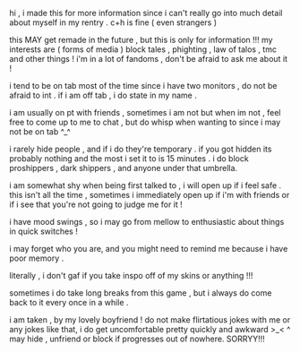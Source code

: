 hi , i made this for more information since i can't really go into much detail about myself in my rentry . c+h is fine ( even strangers ) 

this MAY get remade in the future , but this is only for information !!!
my interests are ( forms of media )  block tales , phighting , law of talos , tmc and other things ! i'm in a lot of fandoms , don't be afraid to ask me about it !

i tend to be on tab most of the time since i have two monitors , do not be afraid to int . if i am off tab , i do state in my name . 

i am usually on pt with friends , sometimes i am not but when im not , feel free to come up to me to chat , but do whisp when wanting to since i may not be on tab ^_^

i rarely hide people , and if i do they're temporary . if you got hidden its probably nothing and the most i set it to is 15 minutes .
i do block proshippers , dark shippers , and anyone under that umbrella. 

i am somewhat shy when being first talked to , i will open up if i feel safe . this isn't all the time , sometimes i immediately open up if i'm with friends or if i see that you're not going to judge me for it !

i have mood swings , so i may go from mellow to enthusiastic about things in quick switches !

i may forget who you are, and you might need to remind me because i have poor memory . 

literally , i don't gaf if you take inspo off of my skins or anything !!!

sometimes i do take long breaks from this game , but i always do come back to it every once in a while .

i am taken , by my lovely boyfriend ! do not make flirtatious jokes with me or any jokes like that, i do get uncomfortable pretty quickly and awkward >_<
^ may hide , unfriend or block if progresses out of nowhere. SORRYY!!!
